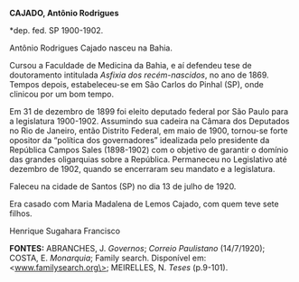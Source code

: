 **CAJADO, Antônio Rodrigues**

\*dep. fed. SP 1900-1902.

Antônio Rodrigues Cajado nasceu na Bahia.

Cursou a Faculdade de Medicina da Bahia, e aí defendeu tese de
doutoramento intitulada *Asfixia dos recém-nascidos*, no ano de 1869.
Tempos depois, estabeleceu-se em São Carlos do Pinhal (SP), onde
clinicou por um bom tempo.

Em 31 de dezembro de 1899 foi eleito deputado federal por São Paulo para
a legislatura 1900-1902. Assumindo sua cadeira na Câmara dos Deputados
no Rio de Janeiro, então Distrito Federal, em maio de 1900, tornou-se
forte opositor da “política dos governadores” idealizada pelo presidente
da República Campos Sales (1898-1902) com o objetivo de garantir o
domínio das grandes oligarquias sobre a República. Permaneceu no
Legislativo até dezembro de 1902, quando se encerraram seu mandato e a
legislatura.

Faleceu na cidade de Santos (SP) no dia 13 de julho de 1920.

Era casado com Maria Madalena de Lemos Cajado, com quem teve sete
filhos.

Henrique Sugahara Francisco

**FONTES:** ABRANCHES, J. *Governos*; *Correio Paulistano* (14/7/1920);
COSTA, E. *Monarquia*; Family search. Disponível em:
\<www.familysearch.org\>; MEIRELLES, N. *Teses* (p.9-101).
